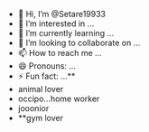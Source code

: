 - 👋 Hi, I’m @Setare19933
- 👀 I’m interested in ...
- 🌱 I’m currently learning ...
- 💞️ I’m looking to collaborate on ...
- 📫 How to reach me ...
- 😄 Pronouns: ...
- ⚡ Fun fact: ...**
-  animal lover
-  occipo...home worker
-  jooonior
-  **gym lover
<!---
Setare19933/Setare19933 is a ✨ special ✨ repository because its `README.md` (this file) appears on your GitHub profile.
You can click the Preview link to take a look at your changes.
--->

